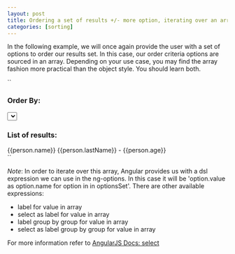 ```yaml
---
layout: post
title: Ordering a set of results +/- more option, iterating over an array
categories: [sorting]
---
```


In the following example, we will once again provide the user with a set of options to order our results set. In this case, our order criteria options are sourced in an array. Depending on your use case, you may find the array fashion more practical than the object style. You should learn both.

<?prettify linenums?>
``
<div>
  <h3>Order By:</h3>
  <select data-ng-model='selectedSortOrder3'
    data-ng-options="option.value as option.name for option in [{'value':'+name','name':'Name: A-Z'},{'value':'-name','name':'Name: Z-A'}, {'value':'+lastName','name':'Last Name: A-Z'}, {'value':'-lastName','name':'Last Name: Z-A'}, {'value':'+age','name':'Age: Young to Experienced'}, {'value':'-age','name':'Age: Experienced to Young'}]" 
    data-ng-init="selectedSortOrder3='+age'">
  </select>  
</div>
<div>
  <h3>List of results:</h3>
  <div ng-repeat="person in results | orderBy:selectedSortOrder3">
    {{person.name}} {{person.lastName}} - {{person.age}}
  </div>
</div>
``

_Note_: In order to iterate over this array, Angular provides us with a dsl expression we can use in the ng-options. In this case it will be 'option.value as option.name for option in in optionsSet'. There are other available expressions:
*  label for value in array
*  select as label for value in array
*  label group by group for value in array
*  select as label group by group for value in array

For more information refer to [AngularJS Docs: select][1]

[1]: http://docs.angularjs.org/api/ng.directive:select

